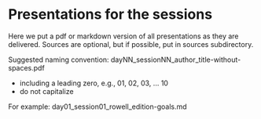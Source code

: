 # Presentations for the sessions
Here we put a pdf or markdown version of all presentations as they are delivered.
Sources are optional, but if possible, put in sources subdirectory.

Suggested naming convention: dayNN_sessionNN_author_title-without-spaces.pdf

- including a leading zero, e.g., 01, 02, 03, ... 10
- do not capitalize

For example: day01_session01_rowell_edition-goals.md
